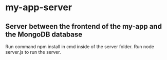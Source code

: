 # my-app-server
## Server between the frontend of the my-app and the MongoDB database
Run command npm install in cmd inside of the server folder.
Run node server.js to run the server.
